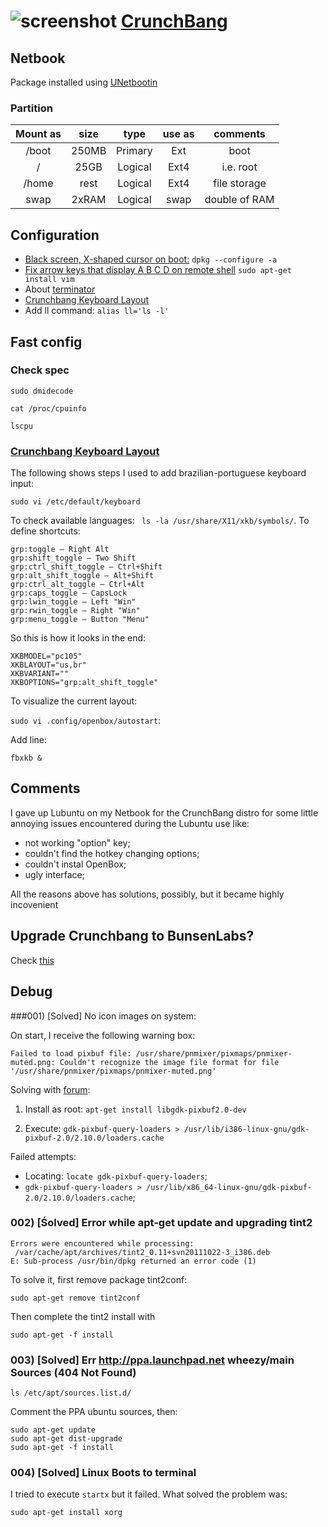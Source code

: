 # ![screenshot](http://crunchbang.org/forums/img/avatars/33708.png?m=1375747940) [CrunchBang](http://crunchbang.org/)

## Netbook
Package installed using [UNetbootin](http://unetbootin.sourceforge.net/)

### Partition

| Mount as | size | type | use as | comments |
|:--------:|:----:|:----:|:------:|:--------:|
| /boot | 250MB | Primary | Ext | boot |
| / | 25GB | Logical | Ext4 | i.e. root |
| /home | rest | Logical | Ext4 | file storage |
| swap | 2xRAM | Logical | swap | double of RAM |

## Configuration

* [Black screen, X-shaped cursor on boot:](http://crunchbang.org/forums/viewtopic.php?id=24461&p=3)
``dpkg --configure -a``
* [Fix arrow keys that display A B C D on remote shell](http://vim.wikia.com/wiki/Fix_arrow_keys_that_display_A_B_C_D_on_remote_shell)
``sudo apt-get install vim``
* About [terminator](http://ubuntuforums.org/showthread.php?t=920717)
* [Crunchbang Keyboard Layout](https://blogs.fsfe.org/t.kandler/2013/11/20/crunchbang-keyboard-layout/)
* Add ll command: ``alias ll='ls -l'``

## Fast config

### Check spec

`sudo dmidecode`

`cat /proc/cpuinfo`

`lscpu`

### [Crunchbang Keyboard Layout](https://blogs.fsfe.org/t.kandler/2013/11/20/crunchbang-keyboard-layout/)

The following shows steps I used to add brazilian-portuguese keyboard input:

``sudo vi /etc/default/keyboard``

To check available languages: `` ls -la /usr/share/X11/xkb/symbols/``. To define shortcuts:

	grp:toggle – Right Alt
	grp:shift_toggle – Two Shift
	grp:ctrl_shift_toggle – Ctrl+Shift
	grp:alt_shift_toggle – Alt+Shift
	grp:ctrl_alt_toggle – Ctrl+Alt
	grp:caps_toggle – CapsLock
	grp:lwin_toggle – Left "Win"
	grp:rwin_toggle – Right "Win"
	grp:menu_toggle – Button "Menu"

So this is how it looks in the end:

	XKBMODEL="pc105"
	XKBLAYOUT="us,br"
	XKBVARIANT=""
	XKBOPTIONS="grp:alt_shift_toggle"
	
To visualize the current layout: 

``sudo vi .config/openbox/autostart``:

Add line:

``fbxkb &``

## Comments

I gave up Lubuntu on my Netbook for the CrunchBang distro for some little annoying issues encountered during the Lubuntu use like:

* not working "option" key;
* couldn't find the hotkey changing options;
* couldn't instal OpenBox;
* ugly interface;

All the reasons above has solutions, possibly, but it became highly incovenient

## Upgrade Crunchbang to BunsenLabs?

Check [this](http://crunchbang.org/forums/viewtopic.php?id=39730)

## Debug

###001) [Solved] No icon images on system:

On start, I receive the following warning box:

``Failed to load pixbuf file: /usr/share/pnmixer/pixmaps/pnmixer-muted.png: Couldn't recognize the image file format for file '/usr/share/pnmixer/pixmaps/pnmixer-muted.png'``

Solving with [forum](http://ubuntuforums.org/showthread.php?t=2111470):

1) Install as root: ``apt-get install libgdk-pixbuf2.0-dev``

2) Execute: ``gdk-pixbuf-query-loaders > /usr/lib/i386-linux-gnu/gdk-pixbuf-2.0/2.10.0/loaders.cache``

Failed attempts:

* Locating: ``locate gdk-pixbuf-query-loaders``;
* ``gdk-pixbuf-query-loaders > /usr/lib/x86_64-linux-gnu/gdk-pixbuf-2.0/2.10.0/loaders.cache``;

### 002) [Śolved] Error while apt-get update and upgrading tint2

	Errors were encountered while processing:
	 /var/cache/apt/archives/tint2_0.11+svn20111022-3_i386.deb
	E: Sub-process /usr/bin/dpkg returned an error code (1)

To solve it, first remove package tint2conf:

	sudo apt-get remove tint2conf
	
Then complete the tint2 install with 

	sudo apt-get -f install

### 003) [Solved] Err http://ppa.launchpad.net wheezy/main Sources (404  Not Found)

	ls /etc/apt/sources.list.d/

Comment the PPA ubuntu sources, then:

	sudo apt-get update
	sudo apt-get dist-upgrade
	sudo apt-get -f install

### 004) [Solved] Linux Boots to terminal

I tried to execute `startx` but it failed. What solved the problem was:

	sudo apt-get install xorg
